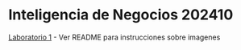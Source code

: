 # Inteligencia de Negocios 202410


[Laboratorio 1](./lab1) - Ver README para instrucciones sobre imagenes
